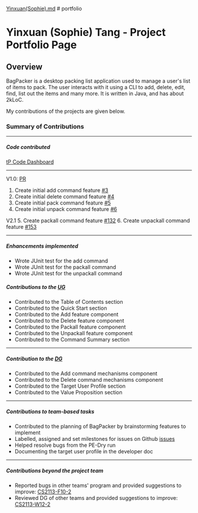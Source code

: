 [Yinxuan(Sophie).md](tangphi.md) # portfolio

# Yinxuan (Sophie) Tang - Project Portfolio Page

## Overview
BagPacker is a desktop packing list application used to manage a user's list of items to pack. The user interacts with it using a CLI to add, delete, edit, find, list out the items and many more. It is written in Java, and has about 2kLoC.

My contributions of the projects are given below.

### Summary of Contributions

---

##### Code contributed
[tP Code Dashboard](https://nus-cs2113-ay2223s2.github.io/tp-dashboard/?search=&sort=groupTitle&sortWithin=title&timeframe=commit&mergegroup=&groupSelect=groupByRepos&breakdown=true&checkedFileTypes=docs~functional-code~test-code~other&since=2023-02-17&tabOpen=true&tabType=authorship&zFR=false&tabAuthor=tangphi&tabRepo=AY2223S2-CS2113-T14-2%2Ftp%5Bmaster%5D&authorshipIsMergeGroup=false&authorshipFileTypes=docs~functional-code~test-code&authorshipIsBinaryFileTypeChecked=false&authorshipIsIgnoredFilesChecked=false)

---

V1.0: [PR](https://github.com/AY2223S2-CS2113-T14-2/tp/pull/22)
1. Create initial add command feature [#3](https://github.com/AY2223S2-CS2113-T14-2/tp/issues/3)
2. Create initial delete command feature [#4](https://github.com/AY2223S2-CS2113-T14-2/tp/issues/4)
3. Create initial pack command feature [#5](https://github.com/AY2223S2-CS2113-T14-2/tp/issues/5)
4. Create initial unpack command feature [#6](https://github.com/AY2223S2-CS2113-T14-2/tp/issues/6)

V2.1
5. Create packall command feature [#132](https://github.com/AY2223S2-CS2113-T14-2/tp/pull/132)
6. Create unpackall command feature [#153](https://github.com/AY2223S2-CS2113-T14-2/tp/pull/153)

---
##### Enhancements implemented
- Wrote JUnit test for the add command
- Wrote JUnit test for the packall command
- Wrote JUnit test for the unpackall command


##### Contributions to the [UG](../UserGuide.md)

- Contributed to the Table of Contents section
- Contributed to the Quick Start section
- Contributed to the Add feature component
- Contributed to the Delete feature component
- Contributed to the Packall feature component
- Contributed to the Unpackall feature component
- Contributed to the Command Summary section

---
##### Contribution to the [DG](../DeveloperGuide.md)
- Contributed to the Add command mechanisms component
- Contributed to the Delete command mechanisms component
- Contributed to the Target User Profile section
- Contributed to the Value Proposition section


---
##### Contributions to team-based tasks
- Contributed to the planning of BagPacker by brainstorming features to implement
- Labelled, assigned and set milestones for issues on Github [issues](https://github.com/AY2223S2-CS2113-T14-2/tp/issues?q=is%3Aissue+author%3Atangphi+is%3Aclosed)
- Helped resolve bugs from the PE-Dry run
- Documenting the target user profile in the developer doc

---
##### Contributions beyond the project team
- Reported bugs in other teams' program and provided suggestions to improve: [CS2113-F10-2](https://github.com/tangphi/ped/issues)
- Reviewed DG of other teams and provided suggestions to improve: [CS2113-W12-2](https://github.com/nus-cs2113-AY2223S2/tp/pull/5/files#r1152849879)


